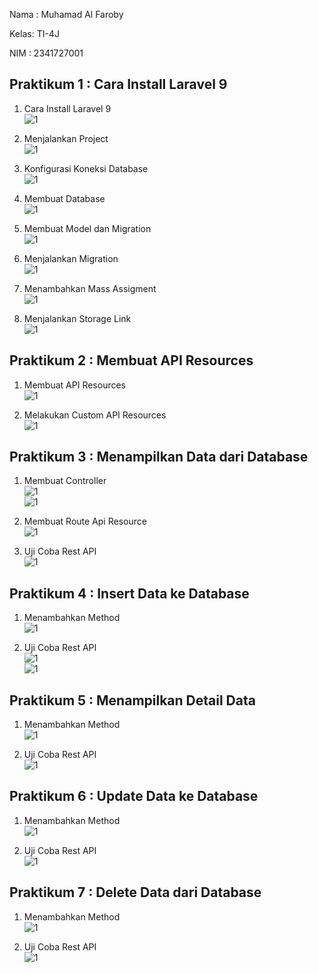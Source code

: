 Nama : Muhamad Al Faroby

Kelas: TI-4J

NIM  : 2341727001

## Praktikum 1 : Cara Install Laravel 9

1. Cara Install Laravel 9<br>
![1](/07-laravel-nextjs/img/Screenshot_631.png)<br>

2. Menjalankan Project<br>
![1](/07-laravel-nextjs/img/Screenshot_632.png)<br>

3. Konfigurasi Koneksi Database<br>
![1](/07-laravel-nextjs/img/Screenshot_633.png)<br>

4. Membuat Database<br>
![1](/07-laravel-nextjs/img/Screenshot_634.png)<br>

5. Membuat Model dan Migration <br>
![1](/07-laravel-nextjs/img/Screenshot_635.png)<br>

6. Menjalankan Migration <br>
![1](/07-laravel-nextjs/img/Screenshot_636.png)<br>

7. Menambahkan Mass Assigment <br>
![1](/07-laravel-nextjs/img/Screenshot_637.png)<br>

8. Menjalankan Storage Link <br>
![1](/07-laravel-nextjs/img/Screenshot_638.png)<br>

## Praktikum 2 : Membuat API Resources

1. Membuat API Resources <br>
![1](/07-laravel-nextjs/img/Screenshot_639.png)<br>

2. Melakukan Custom API Resources <br>
![1](/07-laravel-nextjs/img/Screenshot_640.png)<br>

## Praktikum 3 : Menampilkan Data dari Database

1. Membuat Controller <br>
![1](/07-laravel-nextjs/img/Screenshot_641.png)<br>
![1](/07-laravel-nextjs/img/Screenshot_642.png)<br>

2. Membuat Route Api Resource<br>
![1](/07-laravel-nextjs/img/Screenshot_643.png)<br>

3. Uji Coba Rest API<br>
![1](/07-laravel-nextjs/img/Screenshot_645.png)<br>


## Praktikum 4 : Insert Data ke Database

1. Menambahkan Method <br>
![1](/07-laravel-nextjs/img/Screenshot_644.png)<br>

2. Uji Coba Rest API <br>
![1](/07-laravel-nextjs/img/Screenshot_646.png)<br>
![1](/07-laravel-nextjs/img/Screenshot_647.png)<br>

## Praktikum 5 :  Menampilkan Detail Data

1. Menambahkan Method <br>
![1](/07-laravel-nextjs/img/Screenshot_648.png)<br>

2. Uji Coba Rest API <br>
![1](/07-laravel-nextjs/img/Screenshot_649.png)<br>

## Praktikum 6 : Update Data ke Database

1. Menambahkan Method <br>
![1](/07-laravel-nextjs/img/Screenshot_650.png)<br>

2. Uji Coba Rest API <br>
![1](/07-laravel-nextjs/img/Screenshot_651.png)<br>

## Praktikum 7 : Delete Data dari Database

1. Menambahkan Method <br>
![1](/07-laravel-nextjs/img/Screenshot_652.png)<br>

2. Uji Coba Rest API <br>
![1](/07-laravel-nextjs/img/Screenshot_653.png)<br>